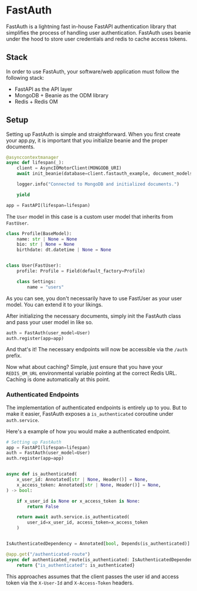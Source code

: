 # FastAuth

FastAuth is a lightning fast in-house FastAPI authentication library that simplifies the process of handling user authentication. FastAuth uses beanie under the hood to store user credentials and redis to cache access tokens.

## Stack

In order to use FastAuth, your software/web application must follow the following stack:

- FastAPI as the API layer
- MongoDB + Beanie as the ODM library
- Redis + Redis OM

## Setup

Setting up FastAuth is simple and straightforward. When you first create your app.py, it is important that you initialize beanie and the proper documents.

```py
@asynccontextmanager
async def lifespan(_):
    client = AsyncIOMotorClient(MONGODB_URI)
    await init_beanie(database=client.fastauth_example, document_models=[User])

    logger.info("Connected to MongoDB and initialized documents.")

    yield

app = FastAPI(lifespan=lifespan)
```

The `User` model in this case is a custom user model that inherits from `FastUser`.

```py
class Profile(BaseModel):
    name: str | None = None
    bio: str | None = None
    birthdate: dt.datetime | None = None


class User(FastUser):
    profile: Profile = Field(default_factory=Profile)

    class Settings:
        name = "users"
```

As you can see, you don't necessarily have to use FastUser as your user model. You can extend it to your likings.

After initializing the necessary documents, simply init the FastAuth class and pass your user model in like so.

```py
auth = FastAuth(user_model=User)
auth.register(app=app)
```

And that's it! The necessary endpoints will now be accessible via the `/auth` prefix.

Now what about caching? Simple, just ensure that you have your `REDIS_OM_URL` environmental variable pointing at the correct Redis URL. Caching is done automatically at this point.

### Authenticated Endpoints

The implementation of authenticated endpoints is entirely up to you. But to make it easier, FastAuth exposes a `is_authenticated` coroutine under `auth.service`.

Here's a example of how you would make a authenticated endpoint.

```py
# Setting up FastAuth
app = FastAPI(lifespan=lifespan)
auth = FastAuth(user_model=User)
auth.register(app=app)


async def is_authenticated(
    x_user_id: Annotated[str | None, Header()] = None,
    x_access_token: Annotated[str | None, Header()] = None,
) -> bool:

    if x_user_id is None or x_access_token is None:
        return False

    return await auth.service.is_authenticated(
        user_id=x_user_id, access_token=x_access_token
    )


IsAuthenticatedDependency = Annotated[bool, Depends(is_authenticated)]

@app.get("/authenticated-route")
async def authenticated_route(is_authenticated: IsAuthenticatedDependency):
    return {"is_authenticated": is_authenticated}
```

This approaches assumes that the client passes the user id and access token via the `X-User-Id` and `X-Access-Token` headers.
